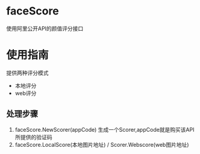 # faceScore
使用阿里公开API的颜值评分接口

# 使用指南
提供两种评分模式
* 本地评分
* web评分

## 处理步骤
1. faceScore.NewScorer(appCode) 生成一个Scorer,appCode就是购买该API所提供的验证码
2. faceScore.LocalScore(本地图片地址)  / Scorer.Webscore(web图片地址)
